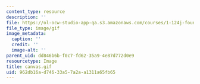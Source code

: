 ```yaml
---
content_type: resource
description: ''
file: https://ol-ocw-studio-app-qa.s3.amazonaws.com/courses/1-124j-foundations-of-software-engineering-fall-2000/962db16ad74633a57a2aa1311a65fb65_canvas.gif
file_type: image/gif
image_metadata:
  caption: ''
  credit: ''
  image-alt: ''
parent_uid: dd846b6b-f0c7-fd62-35a9-4e87d772d0e9
resourcetype: Image
title: canvas.gif
uid: 962db16a-d746-33a5-7a2a-a1311a65fb65
---
```

